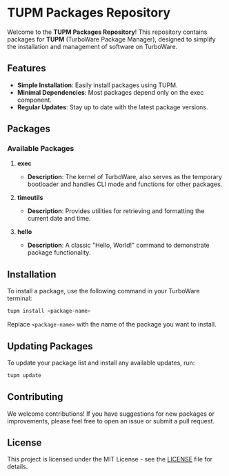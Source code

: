 
# TUPM Packages Repository

Welcome to the **TUPM Packages Repository**! This repository contains packages for **TUPM** (TurboWare Package Manager), designed to simplify the installation and management of software on TurboWare.

## Features

- **Simple Installation**: Easily install packages using TUPM.
- **Minimal Dependencies**: Most packages depend only on the exec component.
- **Regular Updates**: Stay up to date with the latest package versions.

## Packages

### Available Packages

1. **exec**
   - **Description**: The kernel of TurboWare, also serves as the temporary bootloader and handles CLI mode and functions for other packages.
   
2. **timeutils**
   - **Description**: Provides utilities for retrieving and formatting the current date and time.

3. **hello**
   - **Description**: A classic "Hello, World!" command to demonstrate package functionality.

## Installation

To install a package, use the following command in your TurboWare terminal:

```bash
tupm install <package-name>
```

Replace `<package-name>` with the name of the package you want to install.

## Updating Packages

To update your package list and install any available updates, run:

```bash
tupm update
```

## Contributing

We welcome contributions! If you have suggestions for new packages or improvements, please feel free to open an issue or submit a pull request.

## License

This project is licensed under the MIT License - see the [LICENSE](LICENSE) file for details.
